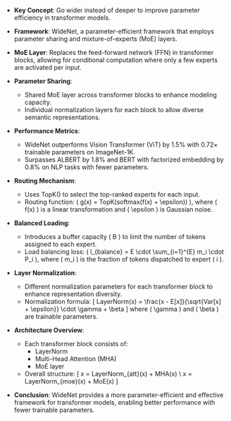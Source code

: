 - **Key Concept**: Go wider instead of deeper to improve parameter efficiency in transformer models.
  
- **Framework**: WideNet, a parameter-efficient framework that employs parameter sharing and mixture-of-experts (MoE) layers.

- **MoE Layer**: Replaces the feed-forward network (FFN) in transformer blocks, allowing for conditional computation where only a few experts are activated per input.

- **Parameter Sharing**: 
  - Shared MoE layer across transformer blocks to enhance modeling capacity.
  - Individual normalization layers for each block to allow diverse semantic representations.

- **Performance Metrics**:
  - WideNet outperforms Vision Transformer (ViT) by 1.5% with 0.72× trainable parameters on ImageNet-1K.
  - Surpasses ALBERT by 1.8% and BERT with factorized embedding by 0.8% on NLP tasks with fewer parameters.

- **Routing Mechanism**: 
  - Uses TopK() to select the top-ranked experts for each input.
  - Routing function: \( g(x) = TopK(softmax(f(x) + \epsilon)) \), where \( f(x) \) is a linear transformation and \( \epsilon \) is Gaussian noise.

- **Balanced Loading**: 
  - Introduces a buffer capacity \( B \) to limit the number of tokens assigned to each expert.
  - Load balancing loss: \( l_{balance} = E \cdot \sum_{i=1}^{E} m_i \cdot P_i \), where \( m_i \) is the fraction of tokens dispatched to expert \( i \).

- **Layer Normalization**: 
  - Different normalization parameters for each transformer block to enhance representation diversity.
  - Normalization formula: 
    \[
    LayerNorm(x) = \frac{x - E[x]}{\sqrt{Var[x] + \epsilon}} \cdot \gamma + \beta
    \]
    where \( \gamma \) and \( \beta \) are trainable parameters.

- **Architecture Overview**: 
  - Each transformer block consists of:
    - LayerNorm
    - Multi-Head Attention (MHA)
    - MoE layer
  - Overall structure: 
    \[
    x = LayerNorm_{att}(x) + MHA(x) \\
    x = LayerNorm_{moe}(x) + MoE(x)
    \]

- **Conclusion**: WideNet provides a more parameter-efficient and effective framework for transformer models, enabling better performance with fewer trainable parameters.